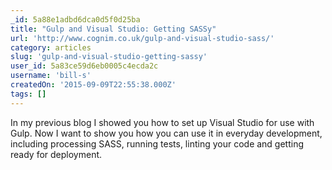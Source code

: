 ```yaml
---
_id: 5a88e1adbd6dca0d5f0d25ba
title: "Gulp and Visual Studio: Getting SASSy"
url: 'http://www.cognim.co.uk/gulp-and-visual-studio-sass/'
category: articles
slug: 'gulp-and-visual-studio-getting-sassy'
user_id: 5a83ce59d6eb0005c4ecda2c
username: 'bill-s'
createdOn: '2015-09-09T22:55:38.000Z'
tags: []
---
```


In my previous blog I showed you how to set up Visual Studio for use with Gulp. Now I want to show you how you can use it in everyday development, including processing SASS, running tests, linting your code and getting ready for deployment.
